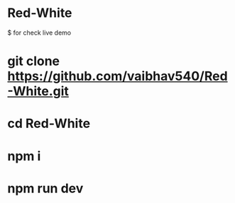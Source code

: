 # Red-White

$ for check live demo

# git clone https://github.com/vaibhav540/Red-White.git

# cd Red-White 

# npm i

# npm run dev
